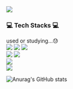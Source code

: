 <img src="https://capsule-render.vercel.app/api?type=rounded&color=6E6E6E&height=200&section=header&text=Gubam's%20Profile&fontSize=80&fontColor=FAFAFA"/>

  ### 💻 Tech Stacks 💻
used or studying...😓
<br>
<a href="" target="_blank"><img src="https://img.shields.io/badge/C-A8B9CC?style=for-the-badge&logo=C&logoColor=FFFFFF"/></a>
<a href="" target="_blank"><img src="https://img.shields.io/badge/C++-00599C?style=for-the-badge&logo=cplusplus&logoColor=FFFFFF"/></a>
<a href="" target="_blank"><img src="https://img.shields.io/badge/Python-3776AB?style=for-the-badge&logo=python&logoColor=FFFFFF"/></a>
<br>
<a href="" target="_blank"><img src="https://img.shields.io/badge/Flutter-02569B?style=for-the-badge&logo=python&logoColor=FFFFFF"/></a>
<a href="" target="_blank"><img src="https://img.shields.io/badge/Andorid-3DDC84?style=for-the-badge&logo=python&logoColor=FFFFFF"/></a>
<br>
<a href="" target="_blank"><img src="https://img.shields.io/badge/OpenCV-5C3EE8?style=for-the-badge&logo=OpenCV&logoColor=FFFFFF"/></a>
<br>
<a href="" target="_blank"><img src="https://img.shields.io/badge/ROS2-22314E?style=for-the-badge&logo=ROS&logoColor=FFFFFF"/></a>
<br>

![Anurag's GitHub stats](https://github-readme-stats.vercel.app/api?username=gubam&theme=dark&show_icons=true)
